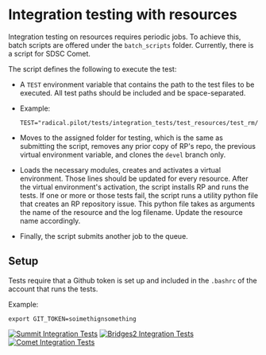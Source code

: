 
# Integration testing with resources

Integration testing on resources requires periodic jobs. To achieve this, batch
scripts are offered under the `batch_scripts` folder. Currently, there is a
script for SDSC Comet.

The script defines the following to execute the test:

- A `TEST` environment variable that contains the path to the test files to be
  executed. All test paths should be included and be space-separated.
-
    Example:
    ```
    TEST="radical.pilot/tests/integration_tests/test_resources/test_rm/test_slurm.py"
    ```

- Moves to the assigned folder for testing, which is the same as submitting the
  script, removes any prior copy of RP's repo, the previous virtual environment
  variable, and clones the `devel` branch only.

- Loads the necessary modules, creates and activates a virtual environment.
  Those lines should be updated for every resource. After the virtual
  environment's activation, the script installs RP and runs the tests. If one
  or more or those tests fail, the script runs a utility python file that
  creates an RP repository issue. This python file takes as arguments the name
  of the resource and the log filename. Update the resource name accordingly.

- Finally, the script submits another job to the queue.

## Setup

Tests require that a Github token is set up and included in the `.bashrc` of
the account that runs the tests.

Example:
```
export GIT_TOKEN=soimethignsomething
```

[![Summit Integration Tests](https://github.com/iparask/git_actions/actions/workflows/summit.yml/badge.svg)](https://github.com/radical-cybertools/radical.pilot/actions/workflows/summit.yml)
[![Bridges2 Integration Tests](https://github.com/iparask/git_actions/actions/workflows/bridges.yml/badge.svg)](https://github.com/radical-cybertools/radical.pilot/actions/workflows/bridges.yml)
[![Comet Integration Tests](https://github.com/iparask/git_actions/actions/workflows/comet.yml/badge.svg)](https://github.com/radical-cybertools/radical.pilot/actions/workflows/comet.yml)
